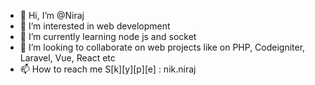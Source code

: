 - 👋 Hi, I’m @Niraj
- 👀 I’m interested in web development
- 🌱 I’m currently learning node js and socket
- 💞️ I’m looking to collaborate on web projects like on PHP, Codeigniter, Laravel, Vue, React etc
- 📫 How to reach me S[k][y][p][e] : nik.niraj

<!---
phpTomysql/phpTomysql is a ✨ special ✨ repository because its `README.md` (this file) appears on your GitHub profile.
You can click the Preview link to take a look at your changes.
--->
